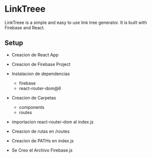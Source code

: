# LinkTreee

LinkTreee is a simple and easy to use link tree generator. It is built with Firebase and React.

## Setup

- Creacion de React App

- Creacion de Firebase Project

- Instalacion de dependencias
    - firebase
    - react-router-dom@6

- Creacion de Carpetas
    - components
    - routes

- importacion react-router-dom al index.js

- Creacion de rutas en /routes

- Creacion de PATHs en index.js

- Se Creo el Archivo Firebase.js